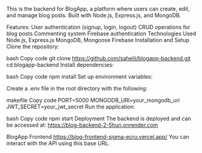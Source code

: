 This is the backend for BlogApp, a platform where users can create, edit, and manage blog posts. Built with Node.js, Express.js, and MongoDB.

Features:
User authentication (signup, login, logout)
CRUD operations for blog posts
Commenting system
Firebase authentication
Technologies Used
Node.js, Express.js
MongoDB, Mongoose
Firebase
Installation and Setup
Clone the repository:

bash
Copy code
git clone https://github.com/sahelii/blogapp-backend.git
cd blogapp-backend
Install dependencies:

bash
Copy code
npm install
Set up environment variables:

Create a .env file in the root directory with the following:

makefile
Copy code
PORT=5000
MONGODB_URI=your_mongodb_uri
JWT_SECRET=your_jwt_secret
Run the application:

bash
Copy code
npm start
Deployment
The backend is deployed and can be accessed at:
https://blog-backend-2-5hun.onrender.com
 
BlogApp Frontend
https://blog-frontend-sigma-ecru.vercel.app/
You can interact with the API using this base URL.
